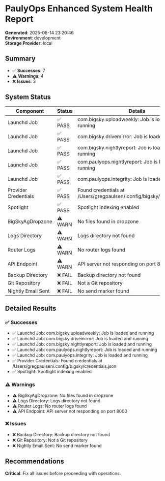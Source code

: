 # PaulyOps Enhanced System Health Report

**Generated**: 2025-08-14 23:20:46  
**Environment**: development  
**Storage Provider**: local

## Summary

- ✅ **Successes**: 7
- ⚠️  **Warnings**: 4
- ❌ **Issues**: 3

## System Status

| Component | Status | Details |
|-----------|--------|---------|
| Launchd Job | ✅ PASS | com.bigsky.uploadweekly: Job is loaded and running |
| Launchd Job | ✅ PASS | com.bigsky.drivemirror: Job is loaded and running |
| Launchd Job | ✅ PASS | com.bigsky.nightlyreport: Job is loaded and running |
| Launchd Job | ✅ PASS | com.paulyops.nightlyreport: Job is loaded and running |
| Launchd Job | ✅ PASS | com.paulyops.integrity: Job is loaded and running |
| Provider Credentials | ✅ PASS | Found credentials at /Users/gregpaulsen/.config/bigsky/credentials.json |
| Spotlight | ✅ PASS | Spotlight indexing enabled |
|  BigSkyAgDropzone | ⚠️ WARN | No files found in dropzone |
|  Logs Directory | ⚠️ WARN | Logs directory not found |
|  Router Logs | ⚠️ WARN | No router logs found |
|  API Endpoint | ⚠️ WARN | API server not responding on port 8000 |
| Backup Directory | ❌ FAIL | Backup directory not found |
| Git Repository | ❌ FAIL | Not a Git repository |
| Nightly Email Sent | ❌ FAIL | No send marker found |

## Detailed Results

### ✅ Successes
- ✅ Launchd Job: com.bigsky.uploadweekly: Job is loaded and running
- ✅ Launchd Job: com.bigsky.drivemirror: Job is loaded and running
- ✅ Launchd Job: com.bigsky.nightlyreport: Job is loaded and running
- ✅ Launchd Job: com.paulyops.nightlyreport: Job is loaded and running
- ✅ Launchd Job: com.paulyops.integrity: Job is loaded and running
- ✅ Provider Credentials: Found credentials at /Users/gregpaulsen/.config/bigsky/credentials.json
- ✅ Spotlight: Spotlight indexing enabled

### ⚠️  Warnings
- ⚠️  BigSkyAgDropzone: No files found in dropzone
- ⚠️  Logs Directory: Logs directory not found
- ⚠️  Router Logs: No router logs found
- ⚠️  API Endpoint: API server not responding on port 8000

### ❌ Issues
- ❌ Backup Directory: Backup directory not found
- ❌ Git Repository: Not a Git repository
- ❌ Nightly Email Sent: No send marker found

## Recommendations
**Critical**: Fix all issues before proceeding with operations.

